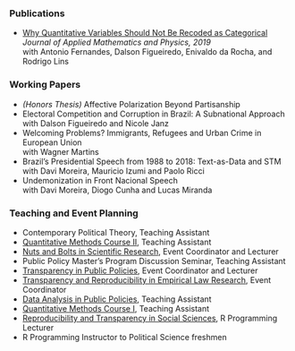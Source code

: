 
### Publications
-	[Why Quantitative Variables Should Not Be Recoded as Categorical](https://www.scirp.org/html/9-172159493794.htm) _Journal of Applied Mathematics and Physics, 2019_ <br/>
  with Antonio Fernandes, Dalson Figueiredo, Enivaldo da Rocha, and Rodrigo Lins

### Working Papers
- _(Honors Thesis)_ Affective Polarization Beyond Partisanship
-	Electoral Competition and Corruption in Brazil: A Subnational Approach <br/>
  with Dalson Figueiredo and Nicole Janz
- Welcoming Problems? Immigrants, Refugees and Urban Crime in European Union <br/>
  with Wagner Martins
-	Brazil’s Presidential Speech from 1988 to 2018: Text-as-Data and STM <br/>
  with Davi Moreira, Mauricio Izumi and Paolo Ricci
-	Undemonization in Front Nacional Speech <br/>
  with Davi Moreira, Diogo Cunha and Lucas Miranda

### Teaching and Event Planning
-	Contemporary Political Theory, Teaching Assistant
-	[Quantitative Methods Course II](https://osf.io/wqv2e/), Teaching Assistant
-	[Nuts and Bolts in Scientific Research](https://osf.io/yjt8c/), Event Coordinator and Lecturer
-	Public Policy Master’s Program Discussion Seminar, Teaching Assistant
-	[Transparency in Public Policies](https://osf.io/564nr/), Event Coordinator and Lecturer
-	[Transparency and Reproducibility in Empirical Law Research](https://osf.io/km67g/), Event Coordinator
-	[Data Analysis in Public Policies](https://osf.io/q3cdw/), Teaching Assistant
-	[Quantitative Methods Course I](https://osf.io/wqv2e/), Teaching Assistant
-	[Reproducibility and Transparency in Social Sciences](https://osf.io/sncuf/), R Programming Lecturer
-	R Programming Instructor to Political Science freshmen
